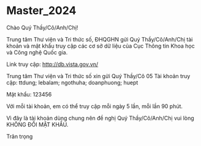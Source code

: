 # Master_2024
Chào Quý Thầy/Cô/Anh/Chị!

Trung tâm Thư viện và Tri thức số, ĐHQGHN gửi Quý Thầy/Cô/Anh/Chị tài khoản và mật khẩu truy cập các cơ sở dữ liệu của Cục Thông tin Khoa học và Công nghệ Quốc gia.

Link truy cập: http://db.vista.gov.vn/

Trung tâm Thư viện và Tri thức số xin gửi  Quý Thầy/Cô 05 Tài khoản truy cập: ttdung; lebalam; ngothuha; doanphuong; huept

Mật khẩu: 123456

Với mỗi tài khoản, em có thể truy cập mỗi ngày 5 lần, mỗi lần 90 phút.

Vì đây là tài khoản dùng chung nên đề nghị Quý Thầy/Cô/Anh/Chị vui lòng KHÔNG ĐỔI MẬT KHẨU.

Trân trọng